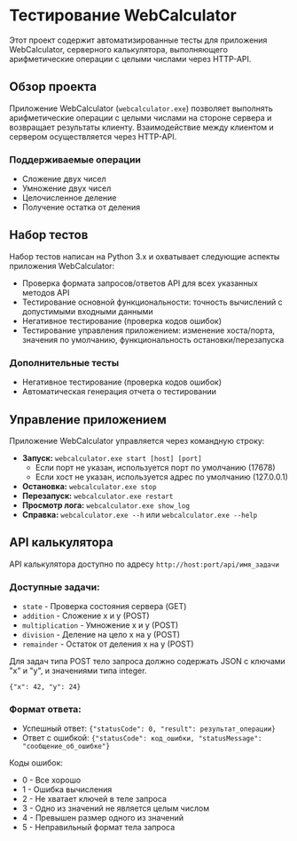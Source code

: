 <h1>Тестирование WebCalculator</h1>

<p>Этот проект содержит автоматизированные тесты для приложения WebCalculator, серверного калькулятора, выполняющего арифметические операции с целыми числами через HTTP-API.</p>

<h2>Обзор проекта</h2>

<p>Приложение WebCalculator (<code>webcalculator.exe</code>) позволяет выполнять арифметические операции с целыми числами на стороне сервера и возвращает результаты клиенту. Взаимодействие между клиентом и сервером осуществляется через HTTP-API.</p>

<h3>Поддерживаемые операции</h3>
<ul>
    <li>Сложение двух чисел</li>
    <li>Умножение двух чисел</li>
    <li>Целочисленное деление</li>
    <li>Получение остатка от деления</li>
</ul>

<h2>Набор тестов</h2>

<p>Набор тестов написан на Python 3.x и охватывает следующие аспекты приложения WebCalculator:</p>

<ul>
    <li>Проверка формата запросов/ответов API для всех указанных методов API</li>
    <li>Тестирование основной функциональности: точность вычислений с допустимыми входными данными</li>
    <li>Негативное тестирование (проверка кодов ошибок)</li>
    <li>Тестирование управления приложением: изменение хоста/порта, значения по умолчанию, функциональность остановки/перезапуска</li>
</ul>

<h3>Дополнительные тесты</h3>
<ul>
    <li>Негативное тестирование (проверка кодов ошибок)</li>
    <li>Автоматическая генерация отчета о тестировании</li>
</ul>

<h2>Управление приложением</h2>

<p>Приложение WebCalculator управляется через командную строку:</p>

<ul>
    <li><strong>Запуск:</strong> <code>webcalculator.exe start [host] [port]</code>
        <ul>
            <li>Если порт не указан, используется порт по умолчанию (17678)</li>
            <li>Если хост не указан, используется адрес по умолчанию (127.0.0.1)</li>
        </ul>
    </li>
    <li><strong>Остановка:</strong> <code>webcalculator.exe stop</code></li>
    <li><strong>Перезапуск:</strong> <code>webcalculator.exe restart</code></li>
    <li><strong>Просмотр лога:</strong> <code>webcalculator.exe show_log</code></li>
    <li><strong>Справка:</strong> <code>webcalculator.exe --h</code> или <code>webcalculator.exe --help</code></li>
</ul>

<h2>API калькулятора</h2>

<p>API калькулятора доступно по адресу <code>http://host:port/api/имя_задачи</code></p>

<h3>Доступные задачи:</h3>
<ul>
    <li><code>state</code> - Проверка состояния сервера (GET)</li>
    <li><code>addition</code> - Сложение x и y (POST)</li>
    <li><code>multiplication</code> - Умножение x и y (POST)</li>
    <li><code>division</code> - Деление на цело x на y (POST)</li>
    <li><code>remainder</code> - Остаток от деления x на y (POST)</li>
</ul>

<p>Для задач типа POST тело запроса должно содержать JSON с ключами "x" и "y", и значениями типа integer.</p>

<pre><code>{"x": 42, "y": 24}</code></pre>

<h3>Формат ответа:</h3>
<ul>
    <li>Успешный ответ: <code>{"statusCode": 0, "result": результат_операции}</code></li>
    <li>Ответ с ошибкой: <code>{"statusCode": код_ошибки, "statusMessage": "сообщение_об_ошибке"}</code></li>
</ul>

<p>Коды ошибок:</p>
<ul>
    <li>0 - Все хорошо</li>
    <li>1 - Ошибка вычисления</li>
    <li>2 - Не хватает ключей в теле запроса</li>
    <li>3 - Одно из значений не является целым числом</li>
    <li>4 - Превышен размер одного из значений</li>
    <li>5 - Неправильный формат тела запроса</li>
</ul>

